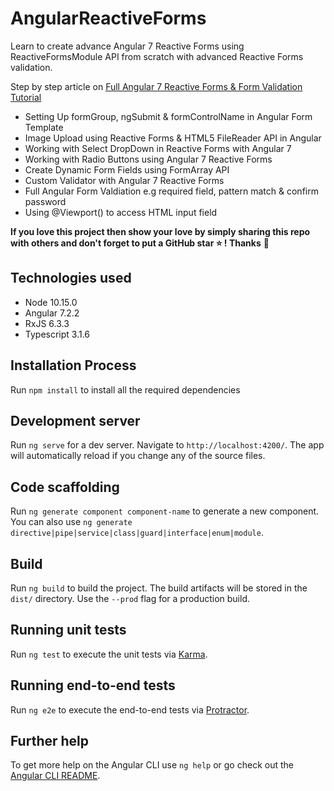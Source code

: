 # AngularReactiveForms

Learn to create advance Angular 7 Reactive Forms using ReactiveFormsModule API from scratch with advanced Reactive Forms validation.

Step by step article on [Full Angular 7 Reactive Forms & Form Validation Tutorial](https://www.positronx.io/full-angular-reactive-forms-form-validation-tutorial/)

- Setting Up formGroup, ngSubmit & formControlName in Angular Form Template
- Image Upload using Reactive Forms & HTML5 FileReader API in Angular
- Working with Select DropDown in Reactive Forms with Angular 7
- Working with Radio Buttons using Angular 7 Reactive Forms
- Create Dynamic Form Fields using FormArray API
- Custom Validator with Angular 7 Reactive Forms
- Full Angular Form Valdiation e.g required field, pattern match & confirm password
- Using @Viewport() to access HTML input field

**If you love this project then show your love by simply sharing this repo with others and don't forget to put a GitHub star ⭐ ! Thanks** :pray:

## Technologies used
- Node 10.15.0
- Angular 7.2.2
- RxJS 6.3.3
- Typescript 3.1.6

## Installation Process
Run `npm install` to install all the required dependencies

## Development server

Run `ng serve` for a dev server. Navigate to `http://localhost:4200/`. The app will automatically reload if you change any of the source files.

## Code scaffolding

Run `ng generate component component-name` to generate a new component. You can also use `ng generate directive|pipe|service|class|guard|interface|enum|module`.

## Build

Run `ng build` to build the project. The build artifacts will be stored in the `dist/` directory. Use the `--prod` flag for a production build.

## Running unit tests

Run `ng test` to execute the unit tests via [Karma](https://karma-runner.github.io).

## Running end-to-end tests

Run `ng e2e` to execute the end-to-end tests via [Protractor](http://www.protractortest.org/).

## Further help

To get more help on the Angular CLI use `ng help` or go check out the [Angular CLI README](https://github.com/angular/angular-cli/blob/master/README.md).
